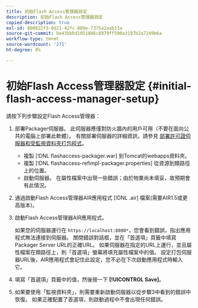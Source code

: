 ```yaml
---
title: 初始Flash Access管理器設定
description: 初始Flash Access管理器設定
copied-description: true
exl-id: 880822f3-0d21-42fc-889e-7375a2aab11a
source-git-commit: be43bbbd1051886c8979ff590a3197b2a7249b6a
workflow-type: tm+mt
source-wordcount: '271'
ht-degree: 0%

---
```


# 初始Flash Access管理器設定 {#initial-flash-access-manager-setup}

請按下列步驟設定Flash Access管理器：

1. 部署Packager伺服器。 此伺服器應僅對防火牆內的用戶可用（不要在面向公共的電腦上部署此軟體）。 有關部署伺服器的詳細資訊，請參見 [部署許可證伺服器和受監視資料夾打包程式](../../aaxs-reference-implementations/deploying-license-server-and-wfp/deploying-license-server-wfp-overview.md)。

   * 複製 [!DNL flashaccess-packager.war] 到Tomcat的webapps資料夾。
   * 複製 [!DNL flashaccess-refimpl-packager.properties] 從資源到類路徑上的位置。
   * 啟動伺服器。 在屬性檔案中出現一些錯誤；由於物業尚未填妥，故預期會有此情況。

1. 通過啟動Flash Access管理器AIR應用程式 [!DNL .air] 檔案(需要AIR1.5或更高版本)。
1. 啟動Flash Access管理器AIR應用程式。

   如果您的伺服器運行在 `https://localhost:8080*`，您會看到錯誤，指出應用程式無法連接到伺服器。 關閉錯誤對話框，並在「首選項」頁籤中填寫Packager Server URL的正確URL。 如果伺服器在指定的URL上運行，並且屬性檔案在類路徑上，則「首選項」螢幕將填充屬性檔案中的值。 設定打包伺服器URL後，AIR應用程式會記住此設定，您不必在下次啟動應用程式時輸入它。
1. 填寫「首選項」頁籤中的值，然後按一下 **[!UICONTROL Save]**。
1. 如果要使用「監視資料夾」，則需要重新啟動伺服器以從步驟3中看到的錯誤中恢復。 如果正確配置了首選項，則啟動過程中不會出現任何錯誤。
